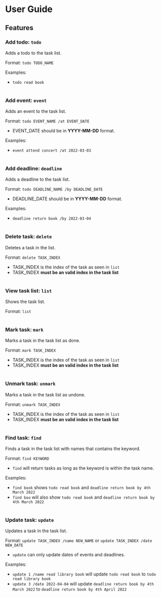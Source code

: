 # User Guide

## Features 

### Add todo: `todo`

Adds a todo to the task list.

Format: `todo TODO_NAME`

Examples:

- `todo read book`<br><br>


### Add event: `event`

Adds an event to the task list.

Format: `todo EVENT_NAME /at EVENT_DATE`

- EVENT_DATE should be in **YYYY-MM-DD** format.

Examples:

- `event attend concert /at 2022-03-03`<br><br>


### Add deadline: `deadline`

Adds a deadline to the task list.

Format: `todo DEADLINE_NAME /by DEADLINE_DATE`

- DEADLINE_DATE should be in **YYYY-MM-DD** format.

Examples:

- `deadline return book /by 2022-03-04`<br><br>


### Delete task: `delete`

Deletes a task in the list.

Format: `delete TASK_INDEX`

- TASK_INDEX is the index of the task as seen in `list`
- TASK_INDEX **must be an valid index in the task list**<br><br>


### View task list: `list`

Shows the task list.

Format: `list`<br><br>


### Mark task: `mark`

Marks a task in the task list as done.

Format: `mark TASK_INDEX`

- TASK_INDEX is the index of the task as seen in `list`
- TASK_INDEX **must be an valid index in the task list**<br><br>


### Unmark task: `unmark`

Marks a task in the task list as undone.

Format: `unmark TASK_INDEX`

- TASK_INDEX is the index of the task as seen in `list`
- TASK_INDEX **must be an valid index in the task list**<br><br>


### Find task: `find`

Finds a task in the task list with names that contains the keyword.

Format: `find KEYWORD`

- `find` will return tasks as long as the keyword is within the task name.

Examples:

- `find book` shows `todo read book` and `deadline return book by 4th March 2022`
- `find boo` will also show `todo read book` and `deadline return book by 4th March 2022`<br><br>


### Update task: `update`

Updates a task in the task list.

Format: `update TASK_INDEX /name NEW_NAME` or `update TASK_INDEX /date NEW_DATE`

- `update` can only update dates of events and deadlines.

Examples:

- `update 1 /name read library book` will update `todo read book` to `todo read library book`
- `update 3 /date 2022-04-04` will update `deadline return book by 4th March 2022` to `deadline return book by 4th April 2022`<br><br>

